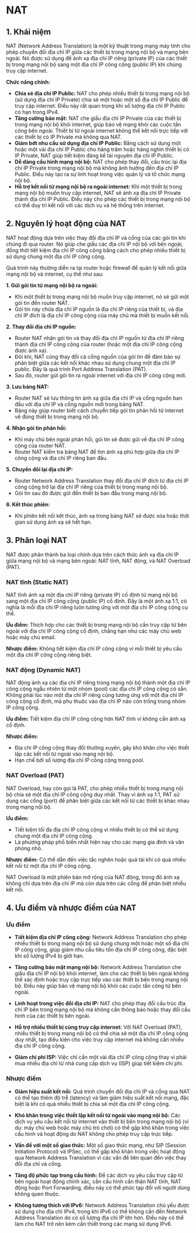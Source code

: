 # NAT

## 1. Khái niệm

NAT (Network Address Translation) là một kỹ thuật trong mạng máy tính cho phép chuyển đổi địa chỉ IP giữa các thiết bị trong mạng nội bộ và mạng bên ngoài. Nó được sử dụng để ánh xạ địa chỉ IP riêng (private IP) của các thiết bị trong mạng nội bộ sang một địa chỉ IP công cộng (public IP) khi chúng truy cập internet.

**Chức năng chính:**

- **Chia sẻ địa chỉ IP Public:** NAT cho phép nhiều thiết bị trong mạng nội bộ (sử dụng địa chỉ IP Private) chia sẻ một hoặc một số địa chỉ IP Public để truy cập internet. Điều này rất quan trọng khi số lượng địa chỉ IP Public có hạn trong IPv4.
- **Tăng cường bảo mật:** NAT che giấu địa chỉ IP Private của các thiết bị trong mạng nội bộ khỏi internet, giúp bảo vệ mạng khỏi các cuộc tấn công bên ngoài. Thiết bị từ ngoài internet không thể kết nối trực tiếp với các thiết bị có IP Private mà không qua NAT.
- **Giảm bớt nhu cầu sử dụng địa chỉ IP Public:** Bằng cách sử dụng một hoặc một vài địa chỉ IP Public cho hàng trăm hoặc hàng nghìn thiết bị có IP Private, NAT giúp tiết kiệm đáng kể tài nguyên địa chỉ IP Public.
- **Dễ dàng cấu hình mạng nội bộ:** NAT cho phép thay đổi, cấu trúc lại địa chỉ IP Private trong mạng nội bộ mà không ảnh hưởng đến địa chỉ IP Public. Điều này tạo ra sự linh hoạt trong việc quản lý và tổ chức mạng nội bộ.
- **Hỗ trợ kết nối từ mạng nội bộ ra ngoài internet:** Khi một thiết bị trong mạng nội bộ muốn truy cập internet, NAT sẽ ánh xạ địa chỉ IP Private thành địa chỉ IP Public. Điều này cho phép các thiết bị trong mạng nội bộ có thể duy trì kết nối với các dịch vụ và hệ thống trên internet.

## 2. Nguyên lý hoạt động của NAT

NAT hoạt động dựa trên việc thay đổi địa chỉ IP và cổng của các gói tin khi chúng đi qua router. Nó giúp che giấu các địa chỉ IP nội bộ với bên ngoài, đồng thời tiết kiệm địa chỉ IP công cộng bằng cách cho phép nhiều thiết bị sử dụng chung một địa chỉ IP công cộng.

Quá trình này thường diễn ra tại router hoặc firewall để quản lý kết nối giữa mạng nội bộ và internet, cụ thể như sau:

**1. Gửi gói tin từ mạng nội bộ ra ngoài:**

- Khi một thiết bị trong mạng nội bộ muốn truy cập internet, nó sẽ gửi một gói tin đến router NAT.
- Gói tin này chứa địa chỉ IP nguồn là địa chỉ IP riêng của thiết bị, và địa chỉ IP đích là địa chỉ IP công cộng của máy chủ mà thiết bị muốn kết nối.

**2. Thay đổi địa chỉ IP nguồn:**

- Router NAT nhận gói tin và thay đổi địa chỉ IP nguồn từ địa chỉ IP riêng thành địa chỉ IP công cộng của router (hoặc một địa chỉ IP công cộng được ánh xạ).
- Đôi khi, NAT cũng thay đổi cả cổng nguồn của gói tin để đảm bảo sự phân biệt giữa các kết nối khác nhau sử dụng chung một địa chỉ IP public. Đây là quá trình Port Address Translation (PAT).
- Sau đó, router gửi gói tin ra ngoài internet với địa chỉ IP công cộng mới.

**3. Lưu bảng NAT:**

- Router NAT sẽ lưu thông tin ánh xạ giữa địa chỉ IP và cổng nguồn ban đầu với địa chỉ IP và cổng nguồn mới trong bảng NAT.
- Bảng này giúp router biết cách chuyển tiếp gói tin phản hồi từ internet về đúng thiết bị trong mạng nội bộ.

**4. Nhận gói tin phản hồi:**

- Khi máy chủ bên ngoài phản hồi, gói tin sẽ được gửi về địa chỉ IP công cộng của router NAT.
- Router NAT kiểm tra bảng NAT để tìm ánh xạ phù hợp giữa địa chỉ IP công cộng và địa chỉ IP riêng ban đầu.

**5. Chuyển đổi lại địa chỉ IP:**

- Router Network Address Translation thay đổi địa chỉ IP đích từ địa chỉ IP công cộng trở lại địa chỉ IP riêng của thiết bị trong mạng nội bộ.
- Gói tin sau đó được gửi đến thiết bị ban đầu trong mạng nội bộ.

**6. Kết thúc phiên:**

- Khi phiên kết nối kết thúc, ánh xạ trong bảng NAT sẽ được xóa hoặc thời gian sử dụng ánh xạ sẽ hết hạn.

## 3. Phân loại NAT

NAT được phân thành ba loại chính dựa trên cách thức ánh xạ địa chỉ IP giữa mạng nội bộ và mạng bên ngoài: NAT tĩnh, NAT động, và NAT Overload (PAT).

### NAT tĩnh (Static NAT)

NAT tĩnh ánh xạ một địa chỉ IP riêng (private IP) cố định từ mạng nội bộ sang một địa chỉ IP công cộng (public IP) cố định. Đây là một ánh xạ 1:1, có nghĩa là mỗi địa chỉ IP riêng luôn tương ứng với một địa chỉ IP công cộng cụ thể.

**Ưu điểm:** Thích hợp cho các thiết bị trong mạng nội bộ cần truy cập từ bên ngoài với địa chỉ IP công cộng cố định, chẳng hạn như các máy chủ web hoặc máy chủ email.

**Nhược điểm:** Không tiết kiệm địa chỉ IP công cộng vì mỗi thiết bị yêu cầu một địa chỉ IP công cộng riêng biệt.

### NAT động (Dynamic NAT)

NAT động ánh xạ các địa chỉ IP riêng trong mạng nội bộ thành một địa chỉ IP công cộng ngẫu nhiên từ một nhóm (pool) các địa chỉ IP công cộng có sẵn. Không phải lúc nào một địa chỉ IP riêng cũng tương ứng với một địa chỉ IP công cộng cố định, mà phụ thuộc vào địa chỉ IP nào còn trống trong nhóm IP công cộng.

**Ưu điểm:** Tiết kiệm địa chỉ IP công cộng hơn NAT tĩnh vì không cần ánh xạ cố định.

**Nhược điểm:**

- Địa chỉ IP công cộng thay đổi thường xuyên, gây khó khăn cho việc thiết lập các kết nối từ ngoài vào mạng nội bộ.
- Hạn chế bởi số lượng địa chỉ IP công cộng trong pool.

### NAT Overload (PAT)

NAT Overload, hay còn gọi là PAT, cho phép nhiều thiết bị trong mạng nội bộ chia sẻ một địa chỉ IP công cộng duy nhất. Thay vì ánh xạ 1:1, PAT sử dụng các cổng (port) để phân biệt giữa các kết nối từ các thiết bị khác nhau trong mạng nội bộ.

**Ưu điểm:**

- Tiết kiệm tối đa địa chỉ IP công cộng vì nhiều thiết bị có thể sử dụng chung một địa chỉ IP công cộng.
- Là phương pháp phổ biến nhất hiện nay cho các mạng gia đình và văn phòng nhỏ.

**Nhược điểm:** Có thể dẫn đến việc tắc nghẽn hoặc quá tải khi có quá nhiều kết nối từ một địa chỉ IP công cộng.

NAT Overload là một phiên bản mở rộng của NAT động, trong đó ánh xạ không chỉ dựa trên địa chỉ IP mà còn dựa trên các cổng để phân biệt nhiều kết nối.

## 4. Ưu điểm và nhược điểm của NAT

### Ưu điểm

- **Tiết kiệm địa chỉ IP công cộng:** Network Address Translation cho phép nhiều thiết bị trong mạng nội bộ sử dụng chung một hoặc một số địa chỉ IP công cộng, giúp giảm nhu cầu tiêu tốn địa chỉ IP công cộng, đặc biệt khi số lượng IPv4 bị giới hạn.

- **Tăng cường bảo mật mạng nội bộ:** Network Address Translation che giấu địa chỉ IP nội bộ khỏi internet, làm cho các thiết bị bên ngoài không thể xác định hoặc truy cập trực tiếp vào các thiết bị bên trong mạng nội bộ. Điều này giúp bảo vệ mạng nội bộ khỏi các cuộc tấn công từ bên ngoài.

- **Linh hoạt trong việc đổi địa chỉ IP:** NAT cho phép thay đổi cấu trúc địa chỉ IP bên trong mạng nội bộ mà không cần thông báo hoặc thay đổi cấu hình của các thiết bị bên ngoài.

- **Hỗ trợ nhiều thiết bị cùng truy cập internet:** Với NAT Overload (PAT), nhiều thiết bị trong mạng nội bộ có thể chia sẻ một địa chỉ IP công cộng duy nhất, tạo điều kiện cho việc truy cập internet mà không cần nhiều địa chỉ IP công cộng.

- **Giảm chi phí ISP:** Việc chỉ cần một vài địa chỉ IP công cộng thay vì phải mua nhiều địa chỉ từ nhà cung cấp dịch vụ (ISP) giúp tiết kiệm chi phí.

### Nhược điểm

- **Giảm hiệu suất kết nối:** Quá trình chuyển đổi địa chỉ IP và cổng qua NAT có thể tạo thêm độ trễ (latency) và làm giảm hiệu suất kết nối mạng, đặc biệt là khi có quá nhiều thiết bị chia sẻ một địa chỉ IP công cộng.
- **Khó khăn trong việc thiết lập kết nối từ ngoài vào mạng nội bộ:** Các dịch vụ yêu cầu kết nối từ internet vào thiết bị bên trong mạng nội bộ (ví dụ: máy chủ web hoặc máy chủ trò chơi) có thể gặp khó khăn trong việc cấu hình và hoạt động do NAT không cho phép truy cập trực tiếp.
- **Vấn đề với một số giao thức:** Một số giao thức mạng, như SIP (Session Initiation Protocol) và IPSec, có thể gặp khó khăn trong việc hoạt động qua Network Address Translation vì các vấn đề liên quan đến việc thay đổi địa chỉ và cổng.

- **Tăng độ phức tạp trong cấu hình:** Để các dịch vụ yêu cầu truy cập từ bên ngoài hoạt động chính xác, cần cấu hình cẩn thận NAT tĩnh, NAT động hoặc Port Forwarding, điều này có thể phức tạp đối với người dùng không quen thuộc.

- **Không tương thích với IPv6:** Network Address Translation chủ yếu được sử dụng cho địa chỉ IPv4, trong khi IPv6 có thể không cần đến Network Address Translation do có số lượng địa chỉ IP lớn hơn. Điều này có thể làm cho NAT trở nên kém cần thiết trong các mạng sử dụng IPv6.
